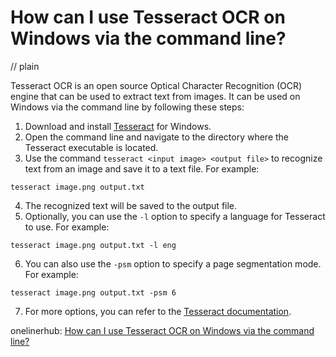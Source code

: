 # How can I use Tesseract OCR on Windows via the command line?
// plain

Tesseract OCR is an open source Optical Character Recognition (OCR) engine that can be used to extract text from images. It can be used on Windows via the command line by following these steps:

1. Download and install [Tesseract](https://github.com/UB-Mannheim/tesseract/wiki) for Windows.
2. Open the command line and navigate to the directory where the Tesseract executable is located.
3. Use the command `tesseract <input image> <output file>` to recognize text from an image and save it to a text file. For example:
```
tesseract image.png output.txt
```
4. The recognized text will be saved to the output file.
5. Optionally, you can use the `-l` option to specify a language for Tesseract to use. For example:
```
tesseract image.png output.txt -l eng
```
6. You can also use the `-psm` option to specify a page segmentation mode. For example:
```
tesseract image.png output.txt -psm 6
```
7. For more options, you can refer to the [Tesseract documentation](https://tesseract-ocr.github.io/tessdoc/Command-Line-Usage.html).

onelinerhub: [How can I use Tesseract OCR on Windows via the command line?](https://onelinerhub.com/tesseract-ocr/how-can-i-use-tesseract-ocr-on-windows-via-the-command-line)